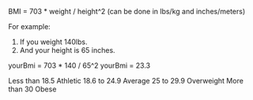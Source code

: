 BMI = 703 * weight / height^2 (can be done in lbs/kg and inches/meters)

For example:
1. If you weight 140lbs.
2. And your height is 65 inches.

yourBmi = 703 * 140 / 65^2
yourBmi = 23.3

Less than 18.5 Athletic 
18.6 to 24.9 Average
25 to 29.9 Overweight
More than 30 Obese